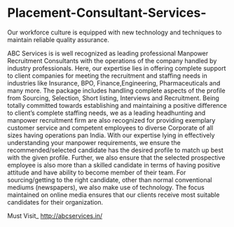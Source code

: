 # Placement-Consultant-Services-
Our workforce culture is equipped with new technology and techniques to maintain reliable quality assurance.

ABC Services is is well recognized as leading professional Manpower Recruitment Consultants with the operations of the company handled by industry professionals. Here, our expertise lies in offering complete support to client companies for meeting the recruitment and staffing needs in industries like Insurance, BPO, Finance,Engineering, Pharmaceuticals and many more. The package includes handling complete aspects of the profile from Sourcing, Selection, Short listing, Interviews and Recruitment. Being totally committed towards establishing and maintaining a positive difference to client’s complete staffing needs, we as a leading headhunting and manpower recruitment firm are also recognized for providing exemplary customer service and competent employees to diverse Corporate of all sizes having operations pan India. With our expertise lying in effectively understanding your manpower requirements, we ensure the recommended/selected candidate has the desired profile to match up best with the given profile. Further, we also ensure that the selected prospective employee is also more than a skilled candidate in terms of having positive attitude and have ability to become member of their team. For sourcing/getting to the right candidate, other than normal conventional mediums (newspapers), we also make use of technology. The focus maintained on online media ensures that our clients receive most suitable candidates for their organization.

Must Visit_ http://abcservices.in/
